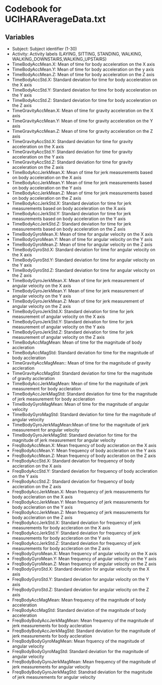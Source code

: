 # Codebook for UCIHARAverageData.txt

## Variables
* Subject: Subject identifier (1-30)
* Activity: Activity labels (LAYING, SITTING, STANDING, WALKING, WALKING_DOWNSTAIRS,WALKING_UPSTAIRS)               
* TimeBodyAccMean.X: Mean of time for body acceleration on the X axis
* TimeBodyAccMean.Y: Mean of time for body acceleration on the y axis
* TimeBodyAccMean.Z: Mean of time for body acceleration on the Z axis
* TimeBodyAccStd.X: Standard deviation for time for body acceleration on the X axis
* TimeBodyAccStd.Y: Standard deviation for time for body acceleration on the Y axis
* TimeBodyAccStd.Z: Standard deviation for time for body acceleration on the Z axis
* TimeGravityAccMean.X: Mean of time for gravity acceleration on the X axis
* TimeGravityAccMean.Y: Mean of time for gravity acceleration on the Y axis
* TimeGravityAccMean.Z: Mean of time for gravity acceleration on the Z axis
* TimeGravityAccStd.X: Standard deviation for time for gravity acceleration on the X axis
* TimeGravityAccStd.Y: Standard deviation for time for gravity acceleration on the Y axis
* TimeGravityAccStd.Z: Standard deviation for time for gravity acceleration on the Z axis
* TimeBodyAccJerkMean.X: Mean of time for jerk measurements based on body acceleration on the X axis
* TimeBodyAccJerkMean.Y: Mean of time for jerk measurements based on body acceleration on the Y axis
* TimeBodyAccJerkMean.Z: Mean of time for jerk measurements based on body acceleration on the Z axis
* TimeBodyAccJerkStd.X: Standard deviation for time for jerk measurements based on body acceleration on the X axis
* TimeBodyAccJerkStd.Y: Standard deviation for time for jerk measurements based on body acceleration on the Y axis
* TimeBodyAccJerkStd.Z: Standard deviation for time for jerk measurements based on body acceleration on the Z axis
* TimeBodyGyroMean.X: Mean of time for angular velocity on the X axis
* TimeBodyGyroMean.Y: Mean of time for angular velocity on the Y axis
* TimeBodyGyroMean.Z: Mean of time for angular velocity on the Z axis
* TimeBodyGyroStd.X: Standard deviation for time for angular velocity on the X axis
* TimeBodyGyroStd.Y: Standard deviation for time for angular velocity on the Y axis
* TimeBodyGyroStd.Z: Standard deviation for time for angular velocity on the Z axis
* TimeBodyGyroJerkMean.X: Mean of time for jerk measurement of angular velocity on the X axis
* TimeBodyGyroJerkMean.Y: Mean of time for jerk measurement of angular velocity on the Y axis
* TimeBodyGyroJerkMean.Z: Mean of time for jerk measurement of angular velocity on the Z axis
* TimeBodyGyroJerkStd.X: Standard deivation for time for jerk measurement of angular velocity on the X axis
* TimeBodyGyroJerkStd.Y: Standard deivation for time for jerk measurement of angular velocity on the Y axis
* TimeBodyGyroJerkStd.Z: Standard deivation for time for jerk measurement of angular velocity on the Z axis
* TimeBodyAccMagMean: Mean of time for the magnitude of body accleration
* TimeBodyAccMagStd: Standard deviation for time for the magnitude of body accleration
* TimeGravityAccMagMean:: Mean of time for the magnitude of gravity accleration
* TimeGravityAccMagStd: Standard deviation for time for the magnitude of gravity accleration
* TimeBodyAccJerkMagMean: Mean of time for the magnitude of jerk measurement for body accleration
* TimeBodyAccJerkMagStd: Standard deviation for time for the magnitude of jerk measurement for body accleration
* TimeBodyGyroMagMean: Mean of time for the magnitude of angular velocity
* TimeBodyGyroMagStd: Standard deviation for time for the magnitude of angular velocity
* TimeBodyGyroJerkMagMean:Mean of time for the magnitude of jerk measurement for angular velocity
* TimeBodyGyroJerkMagStd: Standard deviation for time for the magnitude of jerk measurement for angular velocity
* FreqBodyAccMean.X: Mean frequency of body accleration on the X axis
* FreqBodyAccMean.Y: Mean frequency of body accleration on the Y axis
* FreqBodyAccMean.Z: Mean frequency of body accleration on the Z axis
* FreqBodyAccStd.X: Standard deviation for frequency of body accleration on the X axis
* FreqBodyAccStd.Y: Standard deviation for frequency of body accleration on the Y axis
* FreqBodyAccStd.Z: Standard deviation for frequency of body accleration on the Z axis
* FreqBodyAccJerkMean.X: Mean frequency of jerk measurements for body accleration on the X axis
* FreqBodyAccJerkMean.Y: Mean frequency of jerk measurements for body accleration on the Y axis
* FreqBodyAccJerkMean.Z: Mean frequency of jerk measurements for body accleration on the Z axis
* FreqBodyAccJerkStd.X: Standard deviation for frequency of jerk measurements for body accleration on the X axis
* FreqBodyAccJerkStd.Y: Standard deviation for frequency of jerk measurements for body accleration on the Y axis
* FreqBodyAccJerkStd.Z: Standard deviation for frequency of jerk measurements for body accleration on the Z axis
* FreqBodyGyroMean.X: Mean frequency of angular velocity on the X axis
* FreqBodyGyroMean.Y: Mean frequency of angular velocity on the Y axis
* FreqBodyGyroMean.Z: Mean frequency of angular velocity on the Z axis
* FreqBodyGyroStd.X: Standard deviation for angular velocity on the X axis
* FreqBodyGyroStd.Y: Standard deviation for angular velocity on the Y axis
* FreqBodyGyroStd.Z: Standard deviation for angular velocity on the Z axis
* FreqBodyAccMagMean: Mean frequency of the magnitude of body acceleration
* FreqBodyAccMagStd: Standard deviation of the magnitude of body acceleration
* FreqBodyBodyAccJerkMagMean: Mean frequency of the magnitude of jerk measurements for body accleration
* FreqBodyBodyAccJerkMagStd: Standard deviation for the magnitude of jerk measurements for body accleration
* FreqBodyBodyGyroMagMean: Mean frquency of the magnitude of angular velocity
* FreqBodyBodyGyroMagStd: Standard deviation for the magnitude of angular velocity
* FreqBodyBodyGyroJerkMagMean: Mean frequency of the magnitude of jerk measurements for angular velocity
* FreqBodyBodyGyroJerkMagStd: Standrad deviation for the magnitude of jerk measurements for angular velocity
